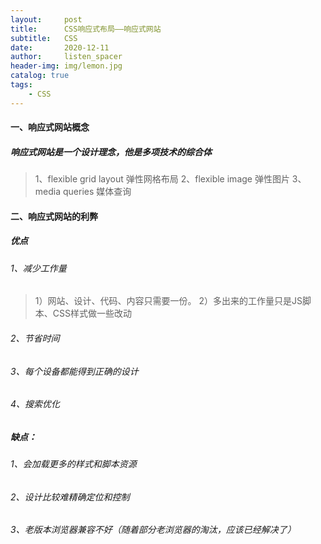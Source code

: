 ```yaml
---
layout:     post
title:      CSS响应式布局——响应式网站
subtitle:   CSS
date:       2020-12-11
author:     listen_spacer
header-img: img/lemon.jpg
catalog: true
tags:
    - CSS
---
```

#### 一、响应式网站概念
##### 响应式网站是一个设计理念，他是多项技术的综合体

> 1、flexible grid layout 弹性网格布局
> 2、flexible image 弹性图片
> 3、media queries 媒体查询

#### 二、响应式网站的利弊

##### 优点
###### 1、减少工作量

> 1）网站、设计、代码、内容只需要一份。
> 2）多出来的工作量只是JS脚本、CSS样式做一些改动

###### 2、节省时间

###### 3、每个设备都能得到正确的设计

###### 4、搜索优化

##### 缺点：
###### 1、会加载更多的样式和脚本资源
###### 2、设计比较难精确定位和控制
###### 3、老版本浏览器兼容不好（随着部分老浏览器的淘汰，应该已经解决了）